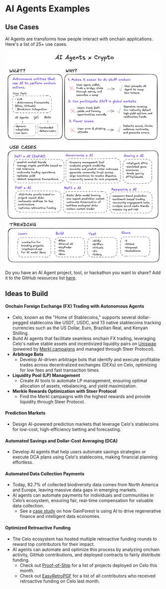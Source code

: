# AI Agents Examples

## Use Cases
AI Agents are transforms how people interact with onchain applications. Here's a list of 25+ use cases.

![AI](/img/developer/ai-agent-ideas.png)

Do you have an AI Agent project, tool, or hackathon you want to share? Add it to the GitHub resources list [here](https://github.com/celo-org/ai-agent-ideas).


## Ideas to Build

#### Onchain Foreign Exchange (FX) Trading with Autonomous Agents
- Celo, known as the "Home of Stablecoins," supports several dollar-pegged stablecoins like USDT, USDC, and 13 native stablecoins tracking currencies such as the US Dollar, Euro, Brazilian Real, and Kenyan Shilling.
- Build AI agents that facilitate seamless onchain FX trading, leveraging Celo's native stable assets and incentivized liquidity pairs on [Uniswap](https://app.uniswap.org/explore/pools/celo) (powered by [Merkl campaigns](https://merkl.angle.money/?chain=42220) and managed through Steer Protocol).
- **Arbitrage Bots**
    - Develop AI-driven arbitrage bots that identify and execute profitable trades across decentralized exchanges (DEXs) on Celo, optimizing for low fees and fast transaction times.
- **Liquidity Pool (LP) Management**
    - Create AI tools to automate LP management, ensuring optimal allocation of assets, rebalancing, and yield maximization.
- **Merkle Rewards Optimization with Steer Protocol**
    - Find the Merkl campaigns with the highest rewards and provide liquidity through Steer Protocol.

#### Prediction Markets
- Design AI-powered prediction markets that leverage Celo's stablecoins for low-cost, high-efficiency betting and forecasting.

#### Automated Savings and Dollar-Cost Averaging (DCA)
- Develop AI agents that help users automate savings strategies or execute DCA plans using Celo's stablecoins, making financial planning effortless.

#### Automated Data Collection Payments
- Today, 82.7% of collected biodiversity data comes from North America and Europe, leaving massive data gaps in emerging markets.
- AI agents can automate payments for individuals and communities in Celo’s ecosystem, ensuring fair, real-time compensation for valuable data collection.
    - See a [case study](https://www.daviddao.org/posts/regenerative-intelligence/) on how GainForest is using AI to drive regenerative finance and intelligent data economies.

#### Optimized Retroactive Funding
- The Celo ecosystem has hosted multiple retroactive funding rounds to reward top contributors for their impact. 
- AI agents can automate and optimize this process by analyzing onchain activity, GitHub contributions, and deployed contracts to fairly distribute funding.
    - Check out [Proof-of-Ship](https://github.com/celo-org/Proof-of-Ship) for a list of projects deployed on Celo this month.
    - Check out [EasyRetroPGF](https://easyretropgf.xyz/celo-citizen-retro/stats) for a list of all contributors who received retroactive funding on Celo last month.


